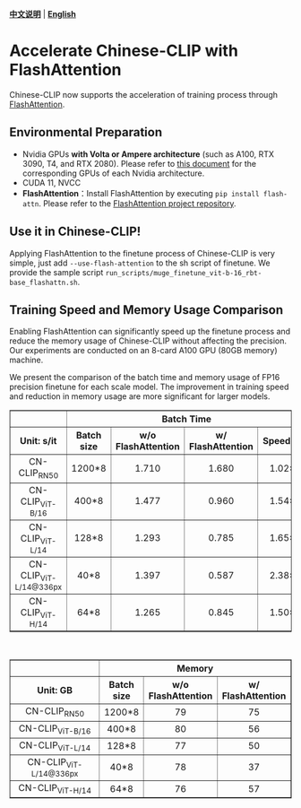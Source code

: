 [**中文说明**](flash_attention.md) | [**English**](flash_attention_En.md)

# Accelerate Chinese-CLIP with FlashAttention

Chinese-CLIP now supports the acceleration of training process through [FlashAttention](https://github.com/HazyResearch/flash-attention).

## Environmental Preparation

+ Nvidia GPUs **with Volta or Ampere architecture** (such as A100, RTX 3090, T4, and RTX 2080). Please refer to [this document](https://en.wikipedia.org/wiki/CUDA#GPUs_supported) for the corresponding GPUs of each Nvidia architecture.
+ CUDA 11, NVCC
+ **FlashAttention**：Install FlashAttention by executing `pip install flash-attn`. Please refer to the [FlashAttention project repository](https://github.com/HazyResearch/flash-attention).

## Use it in Chinese-CLIP!

Applying FlashAttention to the finetune process of Chinese-CLIP is very simple, just add `--use-flash-attention` to the sh script of finetune. We provide the sample script `run_scripts/muge_finetune_vit-b-16_rbt-base_flashattn.sh`.


## Training Speed and Memory Usage Comparison

Enabling FlashAttention can significantly speed up the finetune process and reduce the memory usage of Chinese-CLIP without affecting the precision. Our experiments are conducted on an 8-card A100 GPU (80GB memory) machine.

We present the comparison of the batch time and memory usage of FP16 precision finetune for each scale model. The improvement in training speed and reduction in memory usage are more significant for larger models.

<table border="1" width="120%">
    <tr align="center">
        <th></th><th colspan="4">Batch Time</th>
    </tr>
    <th>Unit: s/it</th><th>Batch size</th><th>w/o FlashAttention</th><th>w/ FlashAttention</th><th>Speedup</th>
    </tr>
    <tr align="center">
        <td width="120%">CN-CLIP<sub>RN50</sub></td><td>1200*8</td><td>1.710</td><td>1.680</td><td>1.02×</td>
    </tr>  
    <tr align="center">
        <td width="120%">CN-CLIP<sub>ViT-B/16</sub></td><td>400*8</td><td>1.477</td><td>0.960</td><td>1.54×</td>
    </tr>  
    <tr align="center">
        <td width="120%">CN-CLIP<sub>ViT-L/14</sub></td><td>128*8</td><td>1.293</td><td>0.785</td><td>1.65×</td>
    </tr>
    <tr align="center">
        <td width="120%">CN-CLIP<sub>ViT-L/14@336px</sub></td><td>40*8</td><td>1.397</td><td>0.587</td><td>2.38×</td>
    </tr>
    <tr align="center">
        <td width="120%">CN-CLIP<sub>ViT-H/14</sub></td><td>64*8</td><td>1.265</td><td>0.845</td><td>1.50×</td>
    </tr>  
</table>
<br>

<table border="1" width="120%">
    <tr align="center">
        <th></th><th colspan="4">Memory</th>
    </tr>
    <th>Unit: GB</th><th>Batch size</th><th>w/o FlashAttention</th><th>w/ FlashAttention</th>
    </tr>
    <tr align="center">
        <td width="120%">CN-CLIP<sub>RN50</sub></td><td>1200*8</td><td>79</td><td>75</td>
    </tr>  
    <tr align="center">
        <td width="120%">CN-CLIP<sub>ViT-B/16</sub></td><td>400*8</td><td>80</td><td>56</td>
    </tr>  
    <tr align="center">
        <td width="120%">CN-CLIP<sub>ViT-L/14</sub></td><td>128*8</td><td>77</td><td>50</td>
    </tr>
    <tr align="center">
        <td width="120%">CN-CLIP<sub>ViT-L/14@336px</sub></td><td>40*8</td><td>78</td><td>37</td>
    </tr>
    <tr align="center">
        <td width="120%">CN-CLIP<sub>ViT-H/14</sub></td><td>64*8</td><td>76</td><td>57</td>
    </tr>  
</table>
<br>

